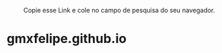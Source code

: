 <p align="center"> Copie esse Link e cole no campo de pesquisa do seu navegador.

<p align="center"><h1>gmxfelipe.github.io

